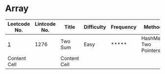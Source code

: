 # Array

| Leetcode No.  | Lintcode No.  | Title        | Difficulty  | Frequency        | Method |
| ------------- | ------------- | ------------- | ------------- | ------------- |------------- |
| [1](./Details/TwoSum.md)| 1276 | Two Sum | Easy | ***** | HashMap, Two Pointers|
| Content Cell  |              | Content Cell  |

